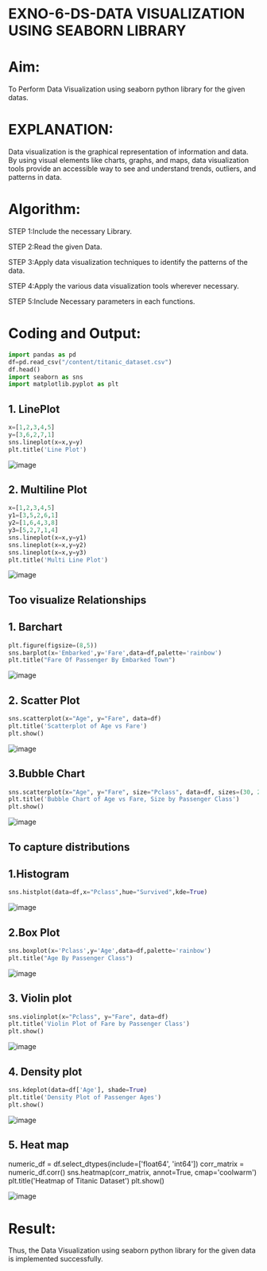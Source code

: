 # EXNO-6-DS-DATA VISUALIZATION USING SEABORN LIBRARY

# Aim:
  To Perform Data Visualization using seaborn python library for the given datas.

# EXPLANATION:
Data visualization is the graphical representation of information and data. By using visual elements like charts, graphs, and maps, data visualization tools provide an accessible way to see and understand trends, outliers, and patterns in data.

# Algorithm:
STEP 1:Include the necessary Library.

STEP 2:Read the given Data.

STEP 3:Apply data visualization techniques to identify the patterns of the data.

STEP 4:Apply the various data visualization tools wherever necessary.

STEP 5:Include Necessary parameters in each functions.

# Coding and Output:
 ```python
import pandas as pd
df=pd.read_csv("/content/titanic_dataset.csv")
df.head()
import seaborn as sns
import matplotlib.pyplot as plt
```
## 1. LinePlot
   ```python
   x=[1,2,3,4,5]
y=[3,6,2,7,1]
sns.lineplot(x=x,y=y)
plt.title('Line Plot')
```
![image](https://github.com/varshxnx/EXNO-6-DS/assets/122253525/51650fa8-d4f8-46b9-af1c-5108d80c27af)

## 2. Multiline Plot
```python
x=[1,2,3,4,5]
y1=[3,5,2,6,1]
y2=[1,6,4,3,8]
y3=[5,2,7,1,4]
sns.lineplot(x=x,y=y1)
sns.lineplot(x=x,y=y2)
sns.lineplot(x=x,y=y3)
plt.title('Multi Line Plot')
```
![image](https://github.com/varshxnx/EXNO-6-DS/assets/122253525/5b96252f-e94c-4859-a220-9f3654872f85)

## Too visualize Relationships
## 1. Barchart
```python
plt.figure(figsize=(8,5))
sns.barplot(x='Embarked',y='Fare',data=df,palette='rainbow')
plt.title("Fare Of Passenger By Embarked Town")
```
![image](https://github.com/varshxnx/EXNO-6-DS/assets/122253525/6f923f2c-f9be-421a-8301-70eaa4fbb86a)


## 2. Scatter Plot
```python
sns.scatterplot(x="Age", y="Fare", data=df)
plt.title('Scatterplot of Age vs Fare')
plt.show()
```
![image](https://github.com/varshxnx/EXNO-6-DS/assets/122253525/3e2eadc6-8bbe-42cd-bbc7-784c2cb705e8)


## 3.Bubble Chart
```python
sns.scatterplot(x="Age", y="Fare", size="Pclass", data=df, sizes=(30, 200))
plt.title('Bubble Chart of Age vs Fare, Size by Passenger Class')
plt.show()
```
![image](https://github.com/varshxnx/EXNO-6-DS/assets/122253525/379c09d0-a971-49c4-a2bf-9615ef5b171a)

## To capture distributions
## 1.Histogram
```python
sns.histplot(data=df,x="Pclass",hue="Survived",kde=True)
```
![image](https://github.com/varshxnx/EXNO-6-DS/assets/122253525/08b8857b-caeb-477f-8829-2689544a0b5b)

## 2.Box Plot
```python
sns.boxplot(x='Pclass',y='Age',data=df,palette='rainbow')
plt.title("Age By Passenger Class")
```
![image](https://github.com/varshxnx/EXNO-6-DS/assets/122253525/9156f13d-f1a8-469c-93f5-4920eb1bf382)

## 3. Violin plot
```python
sns.violinplot(x="Pclass", y="Fare", data=df)
plt.title('Violin Plot of Fare by Passenger Class')
plt.show()
```
![image](https://github.com/varshxnx/EXNO-6-DS/assets/122253525/9b8cc51d-d63b-433a-83eb-1f34326baa3f)

## 4. Density plot
```python
sns.kdeplot(data=df['Age'], shade=True)
plt.title('Density Plot of Passenger Ages')
plt.show()
```
![image](https://github.com/varshxnx/EXNO-6-DS/assets/122253525/98ee1aa0-6f30-4984-80fe-6cdc1eccb936)


## 5. Heat map
numeric_df = df.select_dtypes(include=['float64', 'int64'])
corr_matrix = numeric_df.corr()
sns.heatmap(corr_matrix, annot=True, cmap='coolwarm')
plt.title('Heatmap of Titanic Dataset')
plt.show()

![image](https://github.com/varshxnx/EXNO-6-DS/assets/122253525/873b5f17-adf3-4707-8cc8-43b40eed2e47)

# Result:
 Thus, the Data Visualization using seaborn python library for the given data is implemented successfully.
